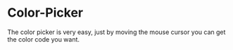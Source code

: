 # Color-Picker
The color picker is very easy, just by moving the mouse cursor you can get the color code you want.
